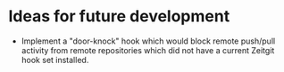 # Ideas for future development #

* Implement a "door-knock" hook which would block remote push/pull activity 
  from remote repositories which did not have a current Zeitgit hook set
  installed.
